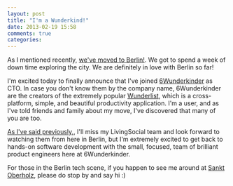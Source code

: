 ```yaml
---
layout: post
title: "I'm a Wunderkind!"
date: 2013-02-19 15:58
comments: true
categories:
---
```

As I mentioned recently, [we've moved to Berlin!](http://chadfowler.com/blog/2013/01/08/moving-to-berlin-and-auf-wiedersehen-to-friends/).  We got to spend a week of down time exploring the city.  We are definitely in love with Berlin so far!

I'm excited today to finally announce that I've joined [6Wunderkinder](http://www.6wunderkinder.com/blog/willkommen-chad) as CTO. In case you don't know them by the company name, 6Wunderkinder are the creators of the extremely popular [Wunderlist](http://www.wunderlist.com), which is a cross-platform, simple, and beautiful productivity application.  I'm a user, and as I've told friends and family about my move, I've discovered that many of you are too.

[As I've said previously,](http://www.bizjournals.com/washington/blog/techflash/2013/02/former-svp-chad-fowler-on-the-state-of.html), I'll miss my LivingSocial team and look forward to watching them from here in Berlin, but I'm extremely excited to get back to hands-on software development with the small, focused, team of brilliant product engineers here at 6Wunderkinder.

For those in the Berlin tech scene, if you happen to see me around at [Sankt Oberholz](http://www.sanktoberholz.de/), please do stop by and say hi :)

